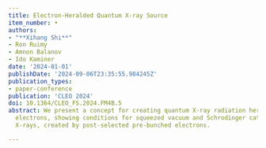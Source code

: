 ```yaml
---
title: Electron-Heralded Quantum X-ray Source
item_number: •
authors:
- "**Xihang Shi**"
- Ron Ruimy
- Amnon Balanov
- Ido Kaminer
date: '2024-01-01'
publishDate: '2024-09-06T23:35:55.984245Z'
publication_types:
- paper-conference
publication: 'CLEO 2024'
doi: 10.1364/CLEO_FS.2024.FM4B.5
abstract: We present a concept for creating quantum X-ray radiation heralded by free
  electrons, showing conditions for squeezed vacuum and Schrodinger cat states of
  X-rays, created by post-selected pre-bunched electrons.

---
```

